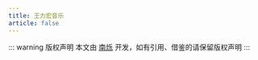 ```yaml
---
title: 王力宏音乐
article: false
---
```


<script setup>
import MusicMan from '@MusicMan';
import { data } from '@source/music-man/wlh/data.ts';
const a = data;
</script>
<MusicMan :audioData=a />

::: warning 版权声明
本文由 [南烁](https://www.nanshuo.icu) 开发，如有引用、借鉴的请保留版权声明
:::
